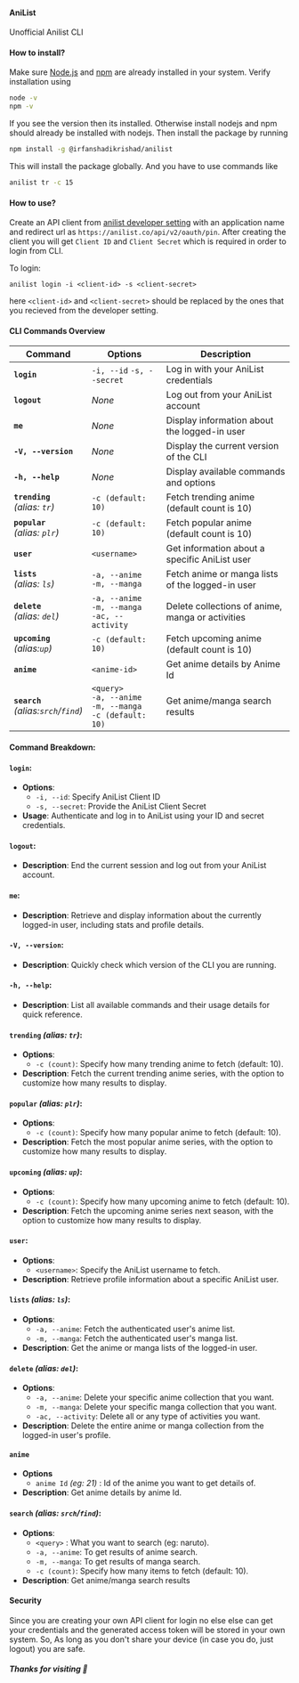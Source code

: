 #### AniList

Unofficial Anilist CLI

#### How to install?

Make sure [Node.js](https://nodejs.org/en) and [npm](https://www.npmjs.com) are already installed in your system.
Verify installation using

```bash
node -v
npm -v
```

If you see the version then its installed. Otherwise install nodejs and npm should already be installed with nodejs.
Then install the package by running

```bash
npm install -g @irfanshadikrishad/anilist
```

This will install the package globally. And you have to use commands like

```bash
anilist tr -c 15
```

#### How to use?

Create an API client from [anilist developer setting](https://anilist.co/settings/developer) with an application name and redirect url as `https://anilist.co/api/v2/oauth/pin`. After creating the client you will get `Client ID` and `Client Secret` which is required in order to login from CLI.

To login:

```
anilist login -i <client-id> -s <client-secret>
```

here `<client-id>` and `<client-secret>` should be replaced by the ones that you recieved from the developer setting.

#### CLI Commands Overview

| **Command**                               | **Options**                                                             | **Description**                                  |
| ----------------------------------------- | ----------------------------------------------------------------------- | ------------------------------------------------ |
| **`login`**                               | `-i, --id` `-s, --secret`                                               | Log in with your AniList credentials             |
| **`logout`**                              | _None_                                                                  | Log out from your AniList account                |
| **`me`**                                  | _None_                                                                  | Display information about the logged-in user     |
| **`-V, --version`**                       | _None_                                                                  | Display the current version of the CLI           |
| **`-h, --help`**                          | _None_                                                                  | Display available commands and options           |
| **`trending`** <br> _(alias: `tr`)_       | `-c (default: 10)`                                                      | Fetch trending anime (default count is 10)       |
| **`popular`** <br> _(alias: `plr`)_       | `-c (default: 10)`                                                      | Fetch popular anime (default count is 10)        |
| **`user`**                                | `<username>`                                                            | Get information about a specific AniList user    |
| **`lists`** <br> _(alias: `ls`)_          | `-a, --anime` <br> `-m, --manga`                                        | Fetch anime or manga lists of the logged-in user |
| **`delete`** <br> _(alias: `del`)_        | `-a, --anime` <br> `-m, --manga` <br> `-ac, --activity`                 | Delete collections of anime, manga or activities |
| **`upcoming`** <br> _(alias:`up`)_        | `-c (default: 10)`                                                      | Fetch upcoming anime (default count is 10)       |
| **`anime`**                               | `<anime-id>`                                                            | Get anime details by Anime Id                    |
| **`search`** <br> _(alias:`srch`/`find`)_ | `<query>` <br> `-a, --anime` <br> `-m, --manga` <br> `-c (default: 10)` | Get anime/manga search results                   |

#### Command Breakdown:

#### `login`:

- **Options**:
  - `-i, --id`: Specify AniList Client ID
  - `-s, --secret`: Provide the AniList Client Secret
- **Usage**: Authenticate and log in to AniList using your ID and secret credentials.

#### `logout`:

- **Description**: End the current session and log out from your AniList account.

#### `me`:

- **Description**: Retrieve and display information about the currently logged-in user, including stats and profile details.

#### `-V, --version`:

- **Description**: Quickly check which version of the CLI you are running.

#### `-h, --help`:

- **Description**: List all available commands and their usage details for quick reference.

#### `trending` _(alias: `tr`)_:

- **Options**:
  - `-c (count)`: Specify how many trending anime to fetch (default: 10).
- **Description**: Fetch the current trending anime series, with the option to customize how many results to display.

#### `popular` _(alias: `plr`)_:

- **Options**:
  - `-c (count)`: Specify how many popular anime to fetch (default: 10).
- **Description**: Fetch the most popular anime series, with the option to customize how many results to display.

#### `upcoming` _(alias: `up`)_:

- **Options**:
  - `-c (count)`: Specify how many upcoming anime to fetch (default: 10).
- **Description**: Fetch the upcoming anime series next season, with the option to customize how many results to display.

#### `user`:

- **Options**:
  - `<username>`: Specify the AniList username to fetch.
- **Description**: Retrieve profile information about a specific AniList user.

#### `lists` _(alias: `ls`)_:

- **Options**:
  - `-a, --anime`: Fetch the authenticated user's anime list.
  - `-m, --manga`: Fetch the authenticated user's manga list.
- **Description**: Get the anime or manga lists of the logged-in user.

#### `delete` _(alias: `del`)_:

- **Options**:
  - `-a, --anime`: Delete your specific anime collection that you want.
  - `-m, --manga`: Delete your specific manga collection that you want.
  - `-ac, --activity`: Delete all or any type of activities you want.
- **Description**: Delete the entire anime or manga collection from the logged-in user's profile.

#### `anime`

- **Options**
  - `anime Id` _(eg: 21)_ : Id of the anime you want to get details of.
- **Description**: Get anime details by anime Id.

#### `search` _(alias: `srch`/`find`)_:

- **Options**:
  - `<query>` : What you want to search (eg: naruto).
  - `-a, --anime`: To get results of anime search.
  - `-m, --manga`: To get results of manga search.
  - `-c (count)`: Specify how many items to fetch (default: 10).
- **Description**: Get anime/manga search results

#### Security

Since you are creating your own API client for login no else else can get your credentials and the generated access token will be stored in your own system. So, As long as you don't share your device (in case you do, just logout) you are safe.

#### **_Thanks for visiting 💙_**
